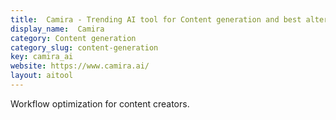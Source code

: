 ```yaml
---
title:  Camira - Trending AI tool for Content generation and best alternatives
display_name:  Camira
category: Content generation
category_slug: content-generation
key: camira_ai
website: https://www.camira.ai/
layout: aitool
---
```


Workflow optimization for content creators.
